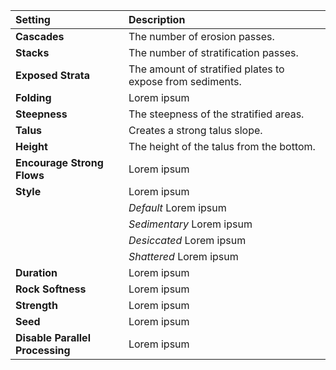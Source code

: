 | Setting                         | Description                                               |
| :------------------------------ | :-------------------------------------------------------- |
| **Cascades**                    | The number of erosion passes.                             |
| **Stacks**                      | The number of stratification passes.                      |
| **Exposed Strata**              | The amount of stratified plates to expose from sediments. |
| **Folding**                     | Lorem ipsum                                               |
| **Steepness**                   | The steepness of the stratified areas.                    |
| **Talus**                       | Creates a strong talus slope.                             |
| **Height**                      | The height of the talus from the bottom.                  |
| **Encourage Strong Flows**      | Lorem ipsum                                               |
| **Style**                       | Lorem ipsum                                               |
|                                 | *Default* Lorem ipsum                                     |
|                                 | *Sedimentary* Lorem ipsum                                 |
|                                 | *Desiccated* Lorem ipsum                                  |
|                                 | *Shattered*  Lorem ipsum                                  |
| **Duration**                    | Lorem ipsum                                               |
| **Rock Softness**               | Lorem ipsum                                               |
| **Strength**                    | Lorem ipsum                                               |
| **Seed**                        | Lorem ipsum                                               |
| **Disable Parallel Processing** | Lorem ipsum                                               |
